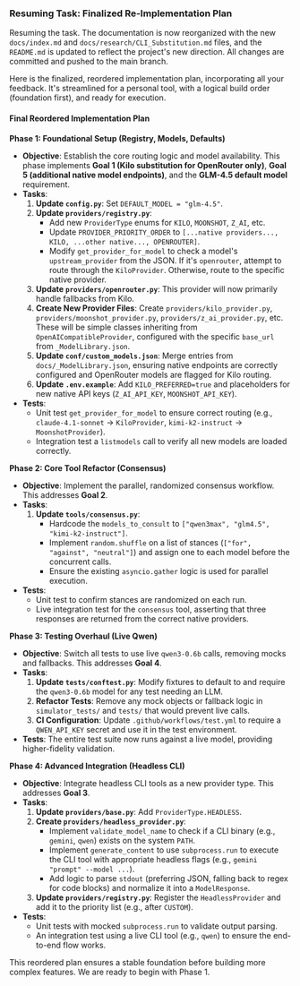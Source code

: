 ### Resuming Task: Finalized Re-Implementation Plan

Resuming the task. The documentation is now reorganized with the new `docs/index.md` and `docs/research/CLI_Substitution.md` files, and the `README.md` is updated to reflect the project's new direction. All changes are committed and pushed to the main branch.

Here is the finalized, reordered implementation plan, incorporating all your feedback. It's streamlined for a personal tool, with a logical build order (foundation first), and ready for execution.

#### Final Reordered Implementation Plan

**Phase 1: Foundational Setup (Registry, Models, Defaults)**
- **Objective**: Establish the core routing logic and model availability. This phase implements **Goal 1 (Kilo substitution for OpenRouter only)**, **Goal 5 (additional native model endpoints)**, and the **GLM-4.5 default model** requirement.
- **Tasks**:
    1.  **Update `config.py`**: Set `DEFAULT_MODEL = "glm-4.5"`.
    2.  **Update `providers/registry.py`**:
        -   Add new `ProviderType` enums for `KILO`, `MOONSHOT`, `Z_AI`, etc.
        -   Update `PROVIDER_PRIORITY_ORDER` to `[...native providers..., KILO, ...other native..., OPENROUTER]`.
        -   Modify `get_provider_for_model` to check a model's `upstream_provider` from the JSON. If it's `openrouter`, attempt to route through the `KiloProvider`. Otherwise, route to the specific native provider.
    3.  **Update `providers/openrouter.py`**: This provider will now primarily handle fallbacks from Kilo.
    4.  **Create New Provider Files**: Create `providers/kilo_provider.py`, `providers/moonshot_provider.py`, `providers/z_ai_provider.py`, etc. These will be simple classes inheriting from `OpenAICompatibleProvider`, configured with the specific `base_url` from `_ModelLibrary.json`.
    5.  **Update `conf/custom_models.json`**: Merge entries from `docs/_ModelLibrary.json`, ensuring native endpoints are correctly configured and OpenRouter models are flagged for Kilo routing.
    6.  **Update `.env.example`**: Add `KILO_PREFERRED=true` and placeholders for new native API keys (`Z_AI_API_KEY`, `MOONSHOT_API_KEY`).
- **Tests**:
    -   Unit test `get_provider_for_model` to ensure correct routing (e.g., `claude-4.1-sonnet` -> `KiloProvider`, `kimi-k2-instruct` -> `MoonshotProvider`).
    -   Integration test a `listmodels` call to verify all new models are loaded correctly.

**Phase 2: Core Tool Refactor (Consensus)**
- **Objective**: Implement the parallel, randomized consensus workflow. This addresses **Goal 2**.
- **Tasks**:
    1.  **Update `tools/consensus.py`**:
        -   Hardcode the `models_to_consult` to `["qwen3max", "glm4.5", "kimi-k2-instruct"]`.
        -   Implement `random.shuffle` on a list of stances (`["for", "against", "neutral"]`) and assign one to each model before the concurrent calls.
        -   Ensure the existing `asyncio.gather` logic is used for parallel execution.
- **Tests**:
    -   Unit test to confirm stances are randomized on each run.
    -   Live integration test for the `consensus` tool, asserting that three responses are returned from the correct native providers.

**Phase 3: Testing Overhaul (Live Qwen)**
- **Objective**: Switch all tests to use live `qwen3-0.6b` calls, removing mocks and fallbacks. This addresses **Goal 4**.
- **Tasks**:
    1.  **Update `tests/conftest.py`**: Modify fixtures to default to and require the `qwen3-0.6b` model for any test needing an LLM.
    2.  **Refactor Tests**: Remove any mock objects or fallback logic in `simulator_tests/` and `tests/` that would prevent live calls.
    3.  **CI Configuration**: Update `.github/workflows/test.yml` to require a `QWEN_API_KEY` secret and use it in the test environment.
- **Tests**: The entire test suite now runs against a live model, providing higher-fidelity validation.

**Phase 4: Advanced Integration (Headless CLI)**
- **Objective**: Integrate headless CLI tools as a new provider type. This addresses **Goal 3**.
- **Tasks**:
    1.  **Update `providers/base.py`**: Add `ProviderType.HEADLESS`.
    2.  **Create `providers/headless_provider.py`**:
        -   Implement `validate_model_name` to check if a CLI binary (e.g., `gemini`, `qwen`) exists on the system `PATH`.
        -   Implement `generate_content` to use `subprocess.run` to execute the CLI tool with appropriate headless flags (e.g., `gemini "prompt" --model ...`).
        -   Add logic to parse `stdout` (preferring JSON, falling back to regex for code blocks) and normalize it into a `ModelResponse`.
    3.  **Update `providers/registry.py`**: Register the `HeadlessProvider` and add it to the priority list (e.g., after `CUSTOM`).
- **Tests**:
    -   Unit tests with mocked `subprocess.run` to validate output parsing.
    -   An integration test using a live CLI tool (e.g., `qwen`) to ensure the end-to-end flow works.

This reordered plan ensures a stable foundation before building more complex features. We are ready to begin with Phase 1.
